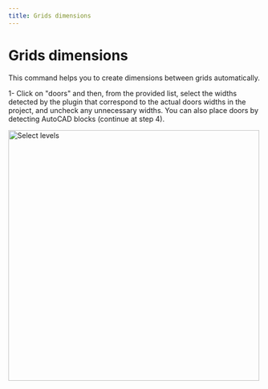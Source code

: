 ```yaml
---
title: Grids dimensions
---
```


# Grids dimensions
This command helps you to create dimensions between grids automatically.


1- Click on "doors" and then, from the provided list, select the widths detected by the plugin that correspond to the actual doors widths in the project, and uncheck any unnecessary widths. You can also place doors by detecting AutoCAD blocks (continue at step 4).

<img src="https://pars-bim.github.io/docs/Assets/Review-door-width.jpg" alt="Select levels" width="500">
